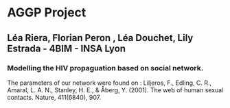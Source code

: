# AGGP Project
## Léa Riera, Florian Peron , Léa Douchet, Lily Estrada - 4BIM - INSA Lyon

### Modelling the HIV propaguation based on social network.

The parameters of our network were found on : Liljeros, F., Edling, C. R., Amaral, L. A. N., Stanley, H. E., & Åberg, Y. (2001). The web of human sexual contacts. Nature, 411(6840), 907.